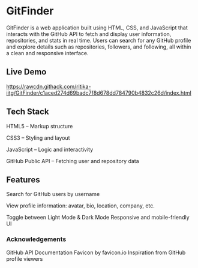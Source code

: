   # GitFinder
GitFinder is a web application built using HTML, CSS, and JavaScript that interacts with the 
GitHub API to fetch and display user information, repositories, and stats in real time. 
Users can search for any GitHub profile and explore details such as repositories, followers, and following, all within a clean and responsive interface.

## Live Demo
https://rawcdn.githack.com/ritika-iitg/GitFinder/c1aced274d69badc7f8d678dd784790b4832c26d/index.html

## Tech Stack
HTML5 – Markup structure  

CSS3 – Styling and layout  

JavaScript – Logic and interactivity  

GitHub Public API – Fetching user and repository data

 ##  Features
 Search for GitHub users by username  
 
 View profile information: avatar, bio, location, company, etc.  
 
 Toggle between Light Mode & Dark Mode
 Responsive and mobile-friendly UI

 ### Acknowledgements
GitHub API Documentation
Favicon by favicon.io
Inspiration from GitHub profile viewers

